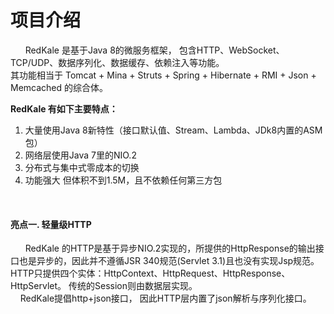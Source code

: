 <h1>项目介绍</h1>
<p>
   &nbsp;&nbsp;&nbsp;&nbsp;&nbsp;&nbsp;RedKale 是基于Java 8的微服务框架， 包含HTTP、WebSocket、TCP/UDP、数据序列化、数据缓存、依赖注入等功能。 
   <br/>其功能相当于 Tomcat + Mina + Struts + Spring + Hibernate + RMI + Json + Memcached 的综合体。
</p>
<strong>RedKale 有如下主要特点：</strong>
<ol>
<li>大量使用Java 8新特性（接口默认值、Stream、Lambda、JDk8内置的ASM包）</li>
<li>网络层使用Java 7里的NIO.2</li>
<li>分布式与集中式零成本的切换</li>
<li>功能强大 但体积不到1.5M，且不依赖任何第三方包</li>
</ol>
<br/>
<h4>亮点一.  轻量级HTTP</h4>
<p>
   &nbsp;&nbsp;&nbsp;&nbsp;&nbsp;&nbsp;RedKale 的HTTP是基于异步NIO.2实现的，所提供的HttpResponse的输出接口也是异步的，因此并不遵循JSR 340规范(Servlet 3.1)且也没有实现Jsp规范。 HTTP只提供四个实体：HttpContext、HttpRequest、HttpResponse、HttpServlet。 传统的Session则由数据层实现。 <br/>
   &nbsp;&nbsp;&nbsp;&nbsp;RedKale提倡http+json接口， 因此HTTP层内置了json解析与序列化接口。
</p>
